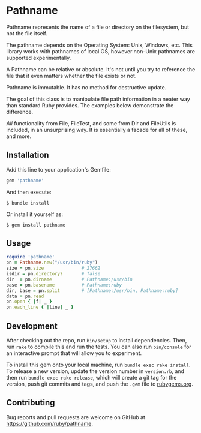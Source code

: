 # Pathname

Pathname represents the name of a file or directory on the filesystem,
but not the file itself.

The pathname depends on the Operating System: Unix, Windows, etc.
This library works with pathnames of local OS, however non-Unix pathnames
are supported experimentally.

A Pathname can be relative or absolute.  It's not until you try to
reference the file that it even matters whether the file exists or not.

Pathname is immutable.  It has no method for destructive update.

The goal of this class is to manipulate file path information in a neater
way than standard Ruby provides.  The examples below demonstrate the
difference.

*All* functionality from File, FileTest, and some from Dir and FileUtils is
included, in an unsurprising way.  It is essentially a facade for all of
these, and more.

## Installation

Add this line to your application's Gemfile:

```ruby
gem 'pathname'
```

And then execute:

    $ bundle install

Or install it yourself as:

    $ gem install pathname

## Usage

```ruby
require 'pathname'
pn = Pathname.new("/usr/bin/ruby")
size = pn.size              # 27662
isdir = pn.directory?       # false
dir  = pn.dirname           # Pathname:/usr/bin
base = pn.basename          # Pathname:ruby
dir, base = pn.split        # [Pathname:/usr/bin, Pathname:ruby]
data = pn.read
pn.open { |f| _ }
pn.each_line { |line| _ }
```

## Development

After checking out the repo, run `bin/setup` to install dependencies. Then, run `rake` to compile this and run the tests. You can also run `bin/console` for an interactive prompt that will allow you to experiment.

To install this gem onto your local machine, run `bundle exec rake install`. To release a new version, update the version number in `version.rb`, and then run `bundle exec rake release`, which will create a git tag for the version, push git commits and tags, and push the `.gem` file to [rubygems.org](https://rubygems.org).

## Contributing

Bug reports and pull requests are welcome on GitHub at https://github.com/ruby/pathname.
